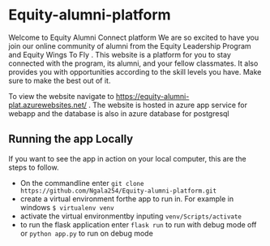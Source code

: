 # Equity-alumni-platform
Welcome to Equity Alumni Connect platform
We are so excited to have you join our online community of alumni from the Equity Leadership Program and Equity Wings To Fly . This website is a platform for you to stay connected with the program, its alumni, and your fellow classmates. It also provides you with opportunities according to the skill levels you have. Make sure to make the best out of it. 

To view the website navigate to https://equity-alumni-plat.azurewebsites.net/ . The website is hosted in azure app service for webapp and the database is also in azure database for postgresql

## Running the app Locally 
If you want to see the app in action on your local computer, this are the steps to follow.
 
 - On the commandline enter `git clone https://github.com/Ngala254/Equity-alumni-platform.git`
 - create a virtual environment forthe app to run in. For example in windows `$ virtualenv venv`
 - activate the virtual environmentby inputing `venv/Scripts/activate` 
 - to run the flask application enter `flask run` to run with debug mode off or `python app.py` to run on debug mode
